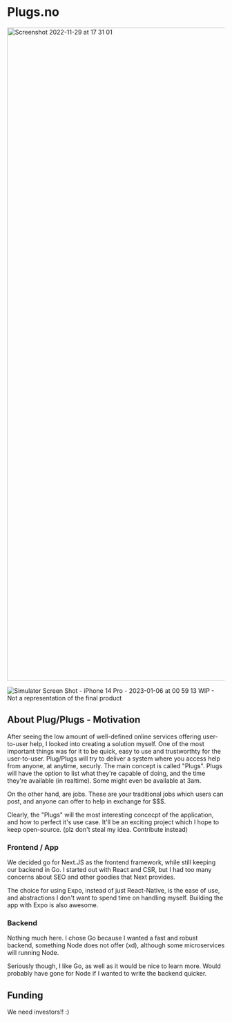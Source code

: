 # Plugs.no

<img width="1512" alt="Screenshot 2022-11-29 at 17 31 01" src="https://user-images.githubusercontent.com/59088889/204587361-9a3683d8-06bc-4b60-806f-f58eb274c6b7.png">


![Simulator Screen Shot - iPhone 14 Pro - 2023-01-06 at 00 59 13](https://user-images.githubusercontent.com/59088889/210925232-b713bb1a-d733-4644-93c0-a4ed22f14dd5.png)
WIP - Not a representation of the final product

## About Plug/Plugs - Motivation

After seeing the low amount of well-defined online services offering user-to-user help, I looked into creating a solution myself.
One of the most important things was for it to be quick, easy to use and trustworthty for the user-to-user.
Plug/Plugs will try to deliver a system where you access help from anyone, at anytime, securly. The main concept is called "Plugs".
Plugs will have the option to list what they're capable of doing, and the time they're available (in realtime). Some might even be available at 3am.

On the other hand, are jobs. These are your traditional jobs which users can post, and anyone can offer to help in exchange for $$$.

Clearly, the "Plugs" will the most interesting concecpt of the application, and how to perfect it's use case. It'll be an exciting project which I hope
to keep open-source. (plz don't steal my idea. Contribute instead)

### Frontend / App

We decided go for Next.JS as the frontend framework, while still keeping our backend in Go. I started out with React and CSR, but I had too many concerns about SEO and other goodies that Next provides.

The choice for using Expo, instead of just React-Native, is the ease of use, and abstractions I don't want to spend time on handling myself. Building the app with Expo is also awesome.

### Backend

Nothing much here. I chose Go because I wanted a fast and robust backend, something Node does not offer (xd), although some microservices will running Node.

Seriously though, I like Go, as well as it would be nice to learn more. Would probably have gone for Node if I wanted to write the backend quicker.

## Funding
We need investors!! :)
